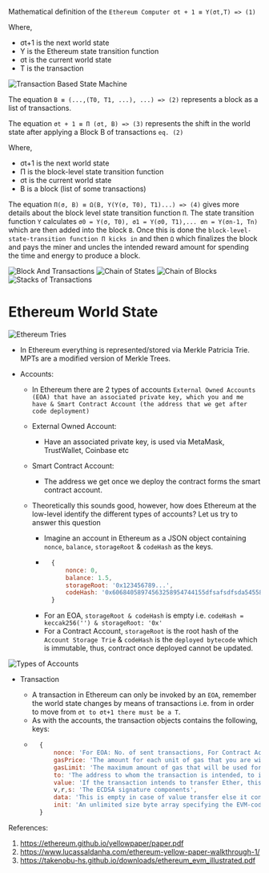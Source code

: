 Mathematical definition of the `Ethereum Computer σt + 1 ≡ Υ(σt,T) => (1)`

Where,
    
- σt+1 is the next world state
- Υ is the Ethereum state transition function
- σt is the current world state
- T is the transaction

![Transaction Based State Machine](./images/Transaction-Based-State-Machine.png)

The equation `B ≡ (...,(T0, T1, ...), ...) => (2)` represents a block as a list of transactions.

The equation `σt + 1 ≡ Π (σt, B) => (3)` represents the shift in the world state after applying a Block B of transactions `eq. (2)`

Where,

- σt+1 is the next world state
- Π is the block-level state transition function
- σt is the current world state
- B is a block (list of some transactions)

The equation `Π(σ, B) ≡ Ω(B, Υ(Υ(σ, T0), T1)...) => (4)` gives more details about the block level state transition function `Π`. The state transition function `Y` calculates `σ0 = Y(σ, T0), σ1 = Y(σ0, T1),... σn = Y(σn-1, Tn)` which are then added into the block `B`. Once this is done the `block-level-state-transition function Π kicks in` and then `Ω` which finalizes the block and pays the miner and uncles the intended reward amount for spending the time and energy to produce a block.

![Block And Transactions](./images/BlockAndTransactions.png)
![Chain of States](./images/ChainOfStates.png)
![Chain of Blocks](./images/ChainOfBlocks.png)
![Stacks of Transactions](./images/StacksOfTransactions.png)

# Ethereum World State

![Ethereum Tries](./images/EthereumTries.png)

- In Ethereum everything is represented/stored via Merkle Patricia Trie. MPTs are a modified version of Merkle Trees.
- Accounts:
    
    - In Ethereum there are 2 types of accounts `External Owned Accounts (EOA) that have an associated private key, which you and me have & Smart Contract Account (the address that we get after code deployment)`
    - External Owned Account:

        - Have an associated private key, is used via MetaMask, TrustWallet, Coinbase etc

    - Smart Contract Account:

        - The address we get once we deploy the contract forms the smart contract account.

    - Theoretically this sounds good, however, how does Ethereum at the low-level identify the different types of accounts? Let us try to answer this question

        - Imagine an account in Ethereum as a JSON object containing `nonce`, `balance`, `storageRoot` & `codeHash` as the keys.
        - ```javascript
            {
                nonce: 0,
                balance: 1.5,
                storageRoot: '0x123456789...',
                codeHash: '0x60684058974563258954744155dfsafsdfsda545589896633115445447dfwerwe...'
            }
        - For an EOA, `storageRoot & codeHash` is empty i.e. `codeHash = keccak256('') & storageRoot: '0x'`
        - For a Contract Account, `storageRoot` is the root hash of the `Account Storage Trie` & `codeHash` is the `deployed bytecode` which is immutable, thus, contract once deployed cannot be updated.

![Types of Accounts](./images/TypesOfAccounts.png)

- Transaction

    - A transaction in Ethereum can only be invoked by an `EOA`, remember the world state changes by means of transactions i.e. from in order to move from `σt to σt+1 there must be a T`.
    - As with the accounts, the transaction objects contains the following, keys:
    - ```javascript
        {
            nonce: 'For EOA: No. of sent transactions, For Contract Account: No. of smart contracts created',
            gasPrice: 'The amount for each unit of gas that you are willing to spend',
            gasLimit: 'The maximum amount of gas that will be used for transaction execution',
            to: 'The address to whom the transaction is intended, to is the recipient',
            value: 'If the transaction intends to transfer Ether, this field is non-zero, else it is zero',
            v,r,s: 'The ECDSA signature components',
            data: 'This is empty in case of value transfer else it contains the bytecode that has to be executed',
            init: 'An unlimited size byte array specifying the EVM-code for the account initialisation procedure'
        }
References:
1. https://ethereum.github.io/yellowpaper/paper.pdf
2. https://www.lucassaldanha.com/ethereum-yellow-paper-walkthrough-1/
3. https://takenobu-hs.github.io/downloads/ethereum_evm_illustrated.pdf
